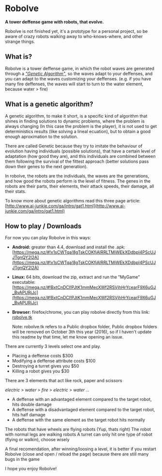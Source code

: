 # Robolve
**A tower deffense game with robots, that evolve.**

Robolve is not finished yet, it's a prototype for a personal project, so be
aware of crazy robots walking away to who-knows-where, and other strange things.

## What is?

Robolve is a tower deffense game, in which the robot waves are generated through
a [*"Genetic Algorithm"*](http://www.ai-junkie.com/ga/intro/gat1.html), so the
waves adapt to your deffenses, and you can adapt to the waves customizing your
deffenses. (e.g. if you have many fire deffenses, the waves will start to turn
to the water element, because water > fire)

## What is a genetic algorithm?

A genetic algorithm, to make it short, is a specific kind of algorithm that
shines in finding solutions to dynamic problems, where the problem is always
changing (In this case the problem is the player), it is not used to get
deterministics results (like solving a lineal ecuation), but to obtain a good
enough aproximation to the solution.

There are called Genetic because they try to imitate the behaviour of evolution
having individuals (possible solutions), that have a certain level of adaptation
(how good they are), and this individuals are combined between them following
the survival of the fittest approach (better solutions pass down their genes
to the next generation).

In robolve, the robots are the individuals, the waves are the generations, and
how good the robots perform is the level of fitness. The genes in the robots are
their parts, their elements, their attack speeds, their damage, all their stats.

To know more about genetic algorithms read this three page article:
[http://www.ai-junkie.com/ga/intro/gat1.html](http://www.ai-junkie.com/ga/intro/gat1.html)

## How to play / Downloads

For now you can play Robolve in this ways:
  - **Android:** greater than 4.4, download and install the .apk:
  [https://mega.nz/#!x1sCWTqa!8gTskCOKfjAIRRLTMiWEkXDdbpI4PScUJJTgnQY2l2A](https://mega.nz/#!x1sCWTqa!8gTskCOKfjAIRRLTMiWEkXDdbpI4PScUJJTgnQY2l2A)
  - **Linux:** 64 bits, download the zip, extract and run the "MyGame" executable: [https://mega.nz/#!BxtCnDCI!PJtK1mmMecXWf2RSVjhHrYcearF9X6uGJ_BvAPURjJc](https://mega.nz/#!BxtCnDCI!PJtK1mmMecXWf2RSVjhHrYcearF9X6uGJ_BvAPURjJc)
  - **Browser:** firefox/chrome, you can play robolve directly from this link: [robolve.tk](http://robolve.tk)  

    Note: robolve.tk refers to a Public dropbox folder, Public dropbox folders
    will be removed on October 3th this year (2016), so if I haven't update this
    readme by that time, let me know opening an issue.

There are currently 3 levels select one and play.
- Placing a deffense costs $300
- Modifying a deffense attribute costs $100
- Destroying a turret gives you $50
- Killing a robot gives you $30

There are 3 elements that act like rock, paper and scissors

*electric > water > fire > electric > water ...*

- A deffense with an advantaged element compared to the target robot, hits double damage
- A deffense with a disadvantaged element compared to the target robot, hits half damage
- A deffense with the same element as the target robot hits normally

The robots that have wheels are flying robots (Yup, thats right)
The robot with normal legs are walking robots
A turret can only hit one type of robot (flying or walkin), choose wisely

A final recomendation, after winning/loosing a level, it is better if you restart
Robolve (close and open / reload the page) because there are still many bugs in the game

I hope you enjoy Robolve!
